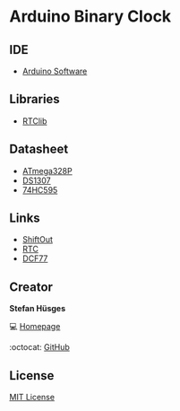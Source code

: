 Arduino Binary Clock
====================

## IDE

* [Arduino Software][3]

## Libraries

* [RTClib][4] 

## Datasheet

* [ATmega328P][5] 
* [DS1307][6]
* [74HC595][7]

## Links

* [ShiftOut][8]
* [RTC][9]
* [DCF77][10]

## Creator

**Stefan Hüsges**

:computer: [Homepage][1]

:octocat: [GitHub][2]

## License

[MIT License](LICENSE)

[1]: http://www.mpcx.net
[2]: https://github.com/tronsha
[3]: https://www.arduino.cc/en/Main/Software
[4]: https://github.com/adafruit/RTClib
[5]: http://www.atmel.com/Images/Atmel-8271-8-bit-AVR-Microcontroller-ATmega48A-48PA-88A-88PA-168A-168PA-328-328P_datasheet_Summary.pdf
[6]: http://datasheets.maxim-ic.com/en/ds/DS1307.pdf
[7]: http://www.ti.com/lit/ds/symlink/sn74hc595.pdf
[8]: https://www.arduino.cc/en/Tutorial/ShiftOut
[9]: https://learn.adafruit.com/ds1307-real-time-clock-breakout-board-kit/overview
[10]: http://playground.arduino.cc/Code/DCF77

